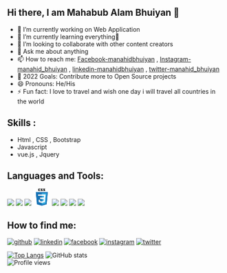 
## Hi there, I am Mahabub Alam Bhuiyan 👋

- 🔭 I’m currently working on Web Application
- 🌱 I’m currently learning everything🤣
- 👯 I’m looking to collaborate with other content creators
- 💬 Ask me about anything
- 📫 How to reach me: <a href="https://www.facebook.com/manahid.bhuiyan/">Facebook-manahidbhuiyan</a> , <a href="https://www.instagram.com/manahidbhuiyan/?hl=en">Instagram-manahid_bhuiyan</a> , <a href="https://www.linkedin.com/in/manahidbhuiyan/">linkedin-manahidbhuiyan</a> , <a href="https://twitter.com/manahidbhuiyan">twitter-manahid_bhuiyan</a> 
- 🥅 2022 Goals: Contribute more to Open Source projects
- 😄 Pronouns: He/His
- ⚡ Fun fact: I love to travel and wish one day i will travel all countries in the world
## Skills :
- Html , CSS , Bootstrap
- Javascript
- vue.js , Jquery
## Languages and Tools:
<img src="https://img.icons8.com/plasticine/2x/visual-studio-code-2019.png" height='40'> <img src="https://www.iconpacks.net/icons/3/free-bootstrap-logo-icon-5632-thumb.png" height='40'> <img src="https://img.pngio.com/5-five-html-html5-logo-piaa-icon-html-png-512_512.png" height='40'>  <img src="https://raw.githubusercontent.com/github/explore/6c6508f34230f0ac0d49e847a326429eefbfc030/topics/css/css.png" height='40'> <img src="https://p7.hiclipart.com/preview/793/545/309/javascript-portable-network-graphics-logo-clip-art-computer-icons-vue-js.jpg" height='40'> <img src="https://cdn.iconscout.com/icon/free/png-512/vue-282497.png" height='40'> <img src="https://e7.pngegg.com/pngimages/72/936/png-clipart-sass-cascading-style-sheets-preprocessor-less-postcss-meng-miscellaneous-text-thumbnail.png" height='40'> <img src="https://i1.wp.com/geoxis.co/wp-content/uploads/2019/09/logo-jquery-png-500.png?ssl=1" height='40'>
 
 ## How to find me:
[<img src='https://w7.pngwing.com/pngs/321/703/png-transparent-computer-icons-github-logo-github-monochrome-rim-black-and-white.png' alt='github' height='40'>](https://github.com/Mahabub-Alam-Bhuiyan)  [<img src='https://www.pikpng.com/pngl/m/57-571884_100-linkedin-logo-latest-logo-icon-gif-round.png' alt='linkedin' height='40'>](https://www.linkedin.com/in/https://www.linkedin.com/in/manahidbhuiyan//)  [<img src='https://image.pngaaa.com/277/1271277-middle.png' alt='facebook' height='40'>](https://www.facebook.com/https://www.facebook.com/manahid.bhuiyan/)  [<img src='https://toppng.com/uploads/preview/instagram-logo-1155072633092ukdblir2.png' alt='instagram' height='40'>](https://www.instagram.com/https://www.instagram.com/manahid_bhuiyan/?hl=en/)  [<img src='https://www.vhv.rs/dpng/d/211-2110922_transparent-background-twitter-logo-hd-png-download.png' alt='twitter' height='40'>](https://twitter.com/https://twitter.com/manahid_bhuiyan)  


[![Top Langs](https://github-readme-stats.vercel.app/api/top-langs/?username=Mahabub-Alam-Bhuiyan)](https://github.com/anuraghazra/github-readme-stats) 
![GitHub stats](https://github-readme-stats.vercel.app/api?username=Mahabub-Alam-Bhuiyan&show_icons=true)  
![Profile views](https://gpvc.arturio.dev/Mahabub-Alam-Bhuiyan)  


